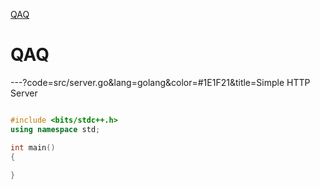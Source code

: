 [QAQ](#QAQ)

# QAQ


---?code=src/server.go&lang=golang&color=#1E1F21&title=Simple HTTP Server

```cpp

#include <bits/stdc++.h>
using namespace std;

int main()
{
    
}

```

